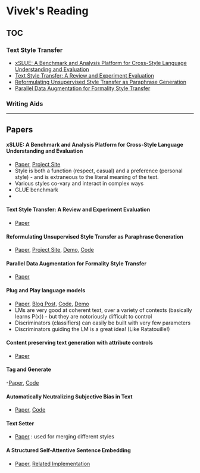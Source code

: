 # Vivek's Reading

## TOC
### Text Style Transfer
- [xSLUE: A Benchmark and Analysis Platform for Cross-Style Language Understanding and Evaluation](#xslue-a-benchmark-and-analysis-platform-for-cross-style-language-understanding-and-evaluation)
- [Text Style Transfer: A Review and Experiment Evaluation](#Text-Style-Transfer-A-Review-and-Experiment-Evaluation)
- [Reformulating Unsupervised Style Transfer as Paraphrase Generation](#Reformulating-Unsupervised-Style-Transfer-as-Paraphrase-Generation)
- [Parallel Data Augmentation for Formality Style Transfer](#Parallel-Data-Augmentation-for-Formality-Style-Transfer)

### Writing Aids

---

## Papers
#### **xSLUE: A Benchmark and Analysis Platform for Cross-Style Language Understanding and Evaluation**
- [Paper](https://arxiv.org/pdf/1911.03663.pdf), [Project Site](http://xslue.com/)
- Style is both a function (respect, casual) and a preference (personal style) - and is extraneous to the literal meaning of the text.
- Various styles co-vary and interact in complex ways
- GLUE benchmark
- 

#### **Text Style Transfer: A Review and Experiment Evaluation**
- [Paper](https://arxiv.org/pdf/2010.12742.pdf)

#### **Reformulating Unsupervised Style Transfer as Paraphrase Generation**
- [Paper](https://arxiv.org/pdf/2010.05700.pdf), [Project Site](http://style.cs.umass.edu/), [Demo](http://arkham.cs.umass.edu:8553/), [Code](https://github.com/martiansideofthemoon/style-transfer-paraphrase)

#### **Parallel Data Augmentation for Formality Style Transfer**
- [Paper](https://www.aclweb.org/anthology/2020.acl-main.294.pdf)

#### **Plug and Play language models**
- [Paper](https://arxiv.org/pdf/1912.02164.pdf), [Blog Post](https://eng.uber.com/pplm/), [Code](https://github.com/uber-research/PPLM), [Demo](https://transformer.huggingface.co/model/pplm)
- LMs are very good at coherent text, over a variety of contexts (basically learns P(x)) - but they are notoriously difficult to control
- Discriminators (classifiers) can easily be built with very few parameters
- Discriminators guiding the LM is a great idea! (Like Ratatouille!)

#### **Content preserving text generation with attribute controls**
- [Paper](https://papers.nips.cc/paper/2018/file/7cf64379eb6f29a4d25c4b6a2df713e4-Paper.pdf)

#### **Tag and Generate**
-[Paper](https://arxiv.org/pdf/2004.14257.pdf), [Code](https://github.com/tag-and-generate/Politeness-Transfer-A-Tag-and-Generate-Approach)
#### **Automatically Neutralizing Subjective Bias in Text**
- [Paper](https://ojs.aaai.org//index.php/AAAI/article/view/5385), [Code](https://github.com/rpryzant/neutralizing-bias)


#### **Text Setter**
- [Paper](https://openreview.net/pdf?id=T6RYeudzf1) : used for merging different styles


#### **A Structured Self-Attentive Sentence Embedding**
- [Paper](https://arxiv.org/abs/1703.03130), [Related Implementation](https://github.com/prakashpandey9/Text-Classification-Pytorch)
